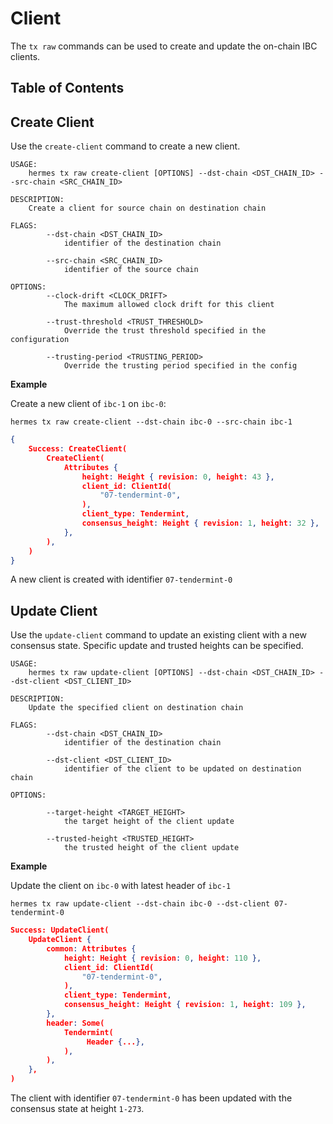 # Client
The `tx raw` commands can be used to create and update the on-chain IBC clients.

## Table of Contents
<!-- toc -->

## Create Client
Use the `create-client` command to create a new client.

```shell
USAGE:
    hermes tx raw create-client [OPTIONS] --dst-chain <DST_CHAIN_ID> --src-chain <SRC_CHAIN_ID>

DESCRIPTION:
    Create a client for source chain on destination chain

FLAGS:
        --dst-chain <DST_CHAIN_ID>
            identifier of the destination chain

        --src-chain <SRC_CHAIN_ID>
            identifier of the source chain

OPTIONS:
        --clock-drift <CLOCK_DRIFT>
            The maximum allowed clock drift for this client

        --trust-threshold <TRUST_THRESHOLD>
            Override the trust threshold specified in the configuration

        --trusting-period <TRUSTING_PERIOD>
            Override the trusting period specified in the config

```

__Example__

Create a new client of `ibc-1` on `ibc-0`:

```shell
hermes tx raw create-client --dst-chain ibc-0 --src-chain ibc-1
```

```json
{
    Success: CreateClient(
        CreateClient(
            Attributes {
                height: Height { revision: 0, height: 43 },
                client_id: ClientId(
                    "07-tendermint-0",
                ),
                client_type: Tendermint,
                consensus_height: Height { revision: 1, height: 32 },
            },
        ),
    )
}
```

A new client is created with identifier `07-tendermint-0`

## Update Client
Use the `update-client` command to update an existing client with a new consensus state.
Specific update and trusted heights can be specified.

```shell
USAGE:
    hermes tx raw update-client [OPTIONS] --dst-chain <DST_CHAIN_ID> --dst-client <DST_CLIENT_ID>

DESCRIPTION:
    Update the specified client on destination chain

FLAGS:
        --dst-chain <DST_CHAIN_ID>
            identifier of the destination chain

        --dst-client <DST_CLIENT_ID>
            identifier of the client to be updated on destination chain

OPTIONS:

        --target-height <TARGET_HEIGHT>
            the target height of the client update

        --trusted-height <TRUSTED_HEIGHT>
            the trusted height of the client update
```

__Example__

Update the client on `ibc-0` with latest header of `ibc-1`

```shell
hermes tx raw update-client --dst-chain ibc-0 --dst-client 07-tendermint-0
```

```json
Success: UpdateClient(
    UpdateClient {
        common: Attributes {
            height: Height { revision: 0, height: 110 },
            client_id: ClientId(
                "07-tendermint-0",
            ),
            client_type: Tendermint,
            consensus_height: Height { revision: 1, height: 109 },
        },
        header: Some(
            Tendermint(
                 Header {...},
            ),
        ),
    },
)
```

The client with identifier `07-tendermint-0` has been updated with the consensus state at height `1-273`.
